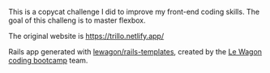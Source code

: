This is a copycat challenge I did to improve my front-end coding skills. The goal of this challeng is to master flexbox.

The original website is https://trillo.netlify.app/

Rails app generated with [lewagon/rails-templates](https://github.com/lewagon/rails-templates), created by the [Le Wagon coding bootcamp](https://www.lewagon.com) team.
